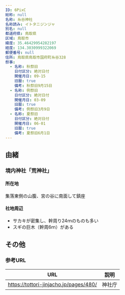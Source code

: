 ```yaml
---
ID: 6PixC
総称: null
名称: 糸谷神社
名称読み: イトタニジンジャ
別名: null
都道府県: 鳥取県
区域: 鳥取市
緯度: 35.46429954282197
経度: 134.3030999322069
郵便番号: null
住所: 鳥取県鳥取市国府町糸谷328
祭事:
  - 名称: 秋祭旧
    日付区分: 絶対日付
    開催月日: 09-15
    旧暦: true
    備考: 秋祭旧9月15日
  - 名称: 例祭旧
    日付区分: 絶対日付
    開催月日: 03-09
    旧暦: true
    備考: 例祭旧3月9日
  - 名称: 夏祭旧
    日付区分: 絶対日付
    開催月日: 06-01
    旧暦: true
    備考: 夏祭旧6月1日
---
```


## 由緒

### 境内神社「荒神社」

#### 所在地

集落東側の山腹、宮の谷に南面して鎮座

#### 社地周辺

- サカキが密集し、幹周り24ｍのものも多い
- スギの巨木（幹周6ｍ）がある

## その他

### 参考URL

| URL                                    | 説明   |
| -------------------------------------- | ------ |
| https://tottori-jinjacho.jp/pages/480/ | 神社庁 |
